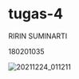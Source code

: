 # tugas-4

RIRIN SUMINARTI

180201035

![20211224_011211](https://user-images.githubusercontent.com/95954038/147327241-53430562-2bd3-4651-88d0-9859d0da26a4.gif)
